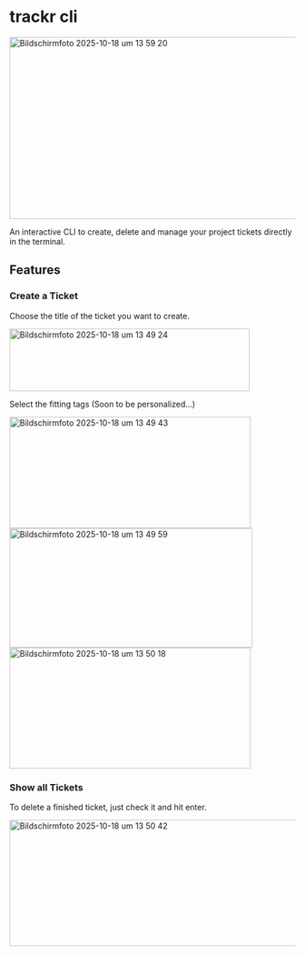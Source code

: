 # trackr cli
<img width="680" height="320" alt="Bildschirmfoto 2025-10-18 um 13 59 20" src="https://github.com/user-attachments/assets/4e79607f-2d5b-4b54-8804-4337334df94d" />

An interactive CLI to create, delete and manage your project tickets directly in the terminal.

## Features
### Create a Ticket
Choose the title of the ticket you want to create.

<img width="423" height="110" alt="Bildschirmfoto 2025-10-18 um 13 49 24" src="https://github.com/user-attachments/assets/bc7db627-7932-4ac3-b777-26afe84144f3" />



Select the fitting tags (Soon to be personalized...)

<img width="425" height="196" alt="Bildschirmfoto 2025-10-18 um 13 49 43" src="https://github.com/user-attachments/assets/8dffa76f-e115-4c80-9938-c5cce0cf5cb5" />


<img width="428" height="210" alt="Bildschirmfoto 2025-10-18 um 13 49 59" src="https://github.com/user-attachments/assets/9bde0d84-c925-449d-825b-96be7a6d0895" />

<img width="425" height="213" alt="Bildschirmfoto 2025-10-18 um 13 50 18" src="https://github.com/user-attachments/assets/afbb796b-7503-45fa-aa2b-b295a45356c8" />


### Show all Tickets

To delete a finished ticket, just check it and hit enter.

<img width="630" height="222" alt="Bildschirmfoto 2025-10-18 um 13 50 42" src="https://github.com/user-attachments/assets/ff7e7598-b215-4d15-b901-9092024caf2f" />

